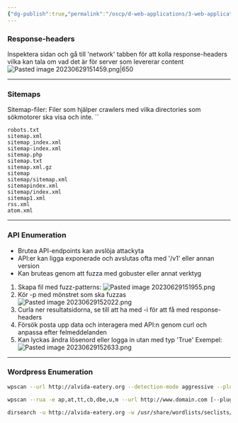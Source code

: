 ```yaml
---
{"dg-publish":true,"permalink":"/oscp/d-web-applications/3-web-application-enumeration/","updated":"2024-01-05T14:03:28.627+01:00"}
---
```



### Response-headers

Inspektera sidan och gå till 'network' tabben för att kolla response-headers vilka kan tala om vad det är för server som levererar content
![Pasted image 20230629151459.png|650](/img/user/IMAGES/Pasted%20image%2020230629151459.png)

---------------

### Sitemaps

Sitemap-filer:
Filer som hjälper crawlers med vilka directories som sökmotorer ska visa och inte.
``
```
robots.txt
sitemap.xml
sitemap_index.xml
sitemap-index.xml
sitemap.php
sitemap.txt
sitemap.xml.gz
sitemap
sitemap/sitemap.xml
sitemapindex.xml
sitemap/index.xml
sitemap1.xml
rss.xml
atom.xml
```

---------------

### API Enumeration

- Brutea API-endpoints kan avslöja attackyta
- API:er kan ligga exponerade och avslutas ofta med '/v1' eller annan version
- Kan bruteas genom att fuzza med gobuster eller annat verktyg

1. Skapa fil med fuzz-patterns:
![Pasted image 20230629151955.png](/img/user/IMAGES/Pasted%20image%2020230629151955.png)
2. Kör -p med mönstret som ska fuzzas![Pasted image 20230629152022.png](/img/user/IMAGES/Pasted%20image%2020230629152022.png)
4. Curla ner resultatsidorna, se till att ha med -i för att få med response-headers
5. Försök posta upp data och interagera med API:n genom curl och anpassa efter felmeddelanden
6. Kan lyckas ändra lösenord eller logga in utan med typ 'True'
Exempel:
![Pasted image 20230629152633.png](/img/user/IMAGES/Pasted%20image%2020230629152633.png)

----------------

### Wordpress Enumeration

```bash
wpscan --url http://alvida-eatery.org --detection-mode aggressive --plugins-detection aggressive -e --api-token <token>

wpscan --rua -e ap,at,tt,cb,dbe,u,m --url http://www.domain.com [--plugins-detection aggressive] --api-token <token> --passwords /usr/share/wordlists/external/SecLists/Passwords/probable-v2-top1575.txt

dirsearch -u http://alvida-eatery.org -w /usr/share/wordlists/seclists/Discovery/Web-Content/CMS/wordpress.fuzz.txt
```